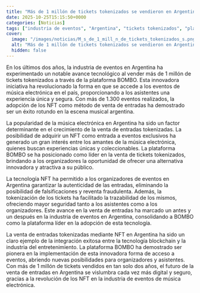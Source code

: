 ```yaml
---
title: "Más de 1 millón de tickets tokenizados se vendieron en Argentina"
date: 2025-10-25T15:15:50+0000
categories: [Noticias]
tags: ["industria de eventos", "Argentina", "tickets tokenizados", "plataforma BOMBO", "NFT", "música electrónica", "venta de entradas."]
cover:
  image: "/images/noticias/M_s_de_1_mill_n_de_tickets_tokenizados_s.png"
  alt: "Más de 1 millón de tickets tokenizados se vendieron en Argentina"
  hidden: false
---
```


En los últimos dos años, la industria de eventos en Argentina ha experimentado un notable avance tecnológico al vender más de 1 millón de tickets tokenizados a través de la plataforma BOMBO. Esta innovadora iniciativa ha revolucionado la forma en que se accede a los eventos de música electrónica en el país, proporcionando a los asistentes una experiencia única y segura. Con más de 1.300 eventos realizados, la adopción de los NFT como método de venta de entradas ha demostrado ser un éxito rotundo en la escena musical argentina.

La popularidad de la música electrónica en Argentina ha sido un factor determinante en el crecimiento de la venta de entradas tokenizadas. La posibilidad de adquirir un NFT como entrada a eventos exclusivos ha generado un gran interés entre los amantes de la música electrónica, quienes buscan experiencias únicas y coleccionables. La plataforma BOMBO se ha posicionado como líder en la venta de tickets tokenizados, brindando a los organizadores la oportunidad de ofrecer una alternativa innovadora y atractiva a su público.

La tecnología NFT ha permitido a los organizadores de eventos en Argentina garantizar la autenticidad de las entradas, eliminando la posibilidad de falsificaciones y reventa fraudulenta. Además, la tokenización de los tickets ha facilitado la trazabilidad de los mismos, ofreciendo mayor seguridad tanto a los asistentes como a los organizadores. Este avance en la venta de entradas ha marcado un antes y un después en la industria de eventos en Argentina, consolidando a BOMBO como la plataforma líder en la adopción de esta tecnología.

La venta de entradas tokenizadas mediante NFT en Argentina ha sido un claro ejemplo de la integración exitosa entre la tecnología blockchain y la industria del entretenimiento. La plataforma BOMBO ha demostrado ser pionera en la implementación de esta innovadora forma de acceso a eventos, abriendo nuevas posibilidades para organizadores y asistentes. Con más de 1 millón de tickets vendidos en tan solo dos años, el futuro de la venta de entradas en Argentina se vislumbra cada vez más digital y seguro, gracias a la revolución de los NFT en la industria de eventos de música electrónica.
